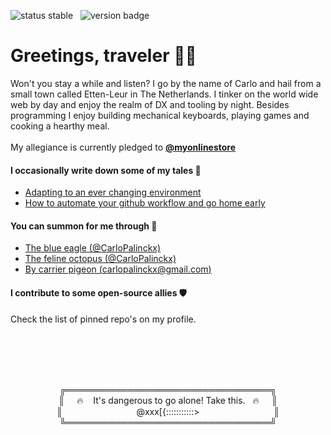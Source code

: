 ![status stable](https://img.shields.io/badge/status-stable-green) &nbsp; ![version badge](https://img.shields.io/badge/version-v27.0.0-green)

# Greetings, traveler 🧙‍♂️

Won't you stay a while and listen? I go by the name of Carlo and hail from a small town called Etten-Leur in The Netherlands. I tinker on the world wide web by day and enjoy the realm of DX and tooling by night. Besides programming I enjoy building mechanical keyboards, playing games and cooking a hearthy meal.
<br /><br />
My allegiance is currently pledged to [__@myonlinestore__](https://github.com/MyOnlineStore)

#### I occasionally write down some of my tales 📜

- [Adapting to an ever changing environment](https://dev.to/myonlinestore/adapting-to-an-ever-changing-environment-4493)
- [How to automate your github workflow and go home early](https://dev.to/myonlinestore/how-to-automate-your-github-workflow-and-go-home-early-19e5)


#### You can summon for me through 📯
- [The blue eagle (@CarloPalinckx)](https://twitter.com/CarloPalinckx)
- [The feline octopus (@CarloPalinckx)](https://github.com/CarloPalinckx)
- [By carrier pigeon (carlopalinckx@gmail.com)](mailto:carlopalinckx@gmail.com)

#### I contribute to some open-source allies 🛡
Check the list of pinned repo's on my profile.

<br />
<br />
<br />
<br />

<!-- For your own sake, please look away 🙈 -->
<p align=center>
  ╔═════════════════════════════════╗<br />
  ║&nbsp;&nbsp;&nbsp;&nbsp;&nbsp;🔥&nbsp;&nbsp;&nbsp;&nbsp;It's dangerous to go alone! Take this.&nbsp;&nbsp;&nbsp;🔥&nbsp;&nbsp;&nbsp;&nbsp;&nbsp;║<br />║&nbsp;&nbsp;&nbsp;&nbsp;&nbsp;&nbsp;&nbsp;&nbsp;&nbsp;&nbsp;&nbsp;&nbsp;&nbsp;&nbsp;&nbsp;&nbsp;&nbsp;&nbsp;&nbsp;&nbsp;&nbsp;&nbsp;&nbsp;&nbsp;&nbsp;&nbsp;&nbsp;&nbsp;&nbsp;&nbsp;@xxx[{:::::::::::>&nbsp;&nbsp;&nbsp;&nbsp;&nbsp;&nbsp;&nbsp;&nbsp;&nbsp;&nbsp;&nbsp;&nbsp;&nbsp;&nbsp;&nbsp;&nbsp;&nbsp;&nbsp;&nbsp;&nbsp;&nbsp;&nbsp;&nbsp;&nbsp;&nbsp;&nbsp;&nbsp;&nbsp;&nbsp;&nbsp;║<br />
╚═════════════════════════════════╝
</p>
